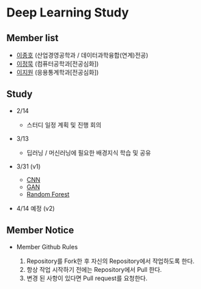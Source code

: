 # Deep Learning Study

## Member list

- [이종호](https://github.com/jongsky) (산업경영공학과 / 데이터과학융합(연계)전공)
- [이정묵](https://github.com/rmffpaps98) (컴퓨터공학과[전공심화])
- [이지원](https://github.com/zzwon1212) (응용통계학과[전공심화])


## Study

- 2/14
  - 스터디 일정 계획 및 진행 회의
  
- 3/13
  - 딥러닝 / 머신러닝에 필요한 배경지식 학습 및 공유
  
- 3/31 (v1)
  - [CNN](https://github.com/JONGSKY/DL_study/tree/master/v1/jongsky)
  - [GAN](https://github.com/JONGSKY/AI_study/tree/master/v1/muk)
  - [Random Forest](https://github.com/JONGSKY/AI_study/tree/master/v1/jiwon)

- 4/14 예정 (v2)

## Member Notice

- Member Github Rules

  1. Repository를 Fork한 후 자신의 Repository에서 작업하도록 한다.
  2. 항상 작업 시작하기 전에는 Repository에서 Pull 한다.
  3. 변경 된 사항이 있다면 Pull request를 요청한다.


